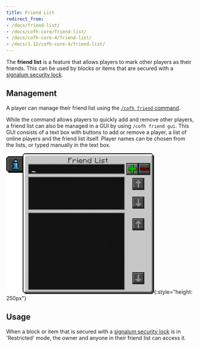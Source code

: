 ```yaml
---
title: Friend List
redirect_from:
- /docs/friend-list/
- /docs/cofh-core/friend-list/
- /docs/cofh-core-4/friend-list/
- /docs/1.12/cofh-core-4/friend-list/
---
```


The **friend list** is a feature that allows players to mark other players as
their friends. This can be used by blocks or items that are secured with a
[signalum security lock](../../thermal-foundation/signalum-security-lock/).


Management
----------

A player can manage their friend list using the [`/cofh friend`
command](../commands/#friend).

While the command allows players to quickly add and remove other players, a
friend list can also be managed in a GUI by using `/cofh friend gui`. This GUI
consists of a text box with buttons to add or remove a player, a list of online
players and the friend list itself. Player names can be chosen from the lists,
or typed manually in the text box.

![Friend list GUI](/assets/images/cofh-core-1-14/friend-list-gui.png){:style="height: 250px"}


Usage
-----

When a block or item that is secured with a [signalum security
lock](../../thermal-foundation/signalum-security-lock/) is in 'Restricted' mode,
the owner and anyone in their friend list can access it.
